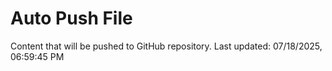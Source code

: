 # Auto Push File

Content that will be pushed to GitHub repository.
Last updated: 07/18/2025, 06:59:45 PM